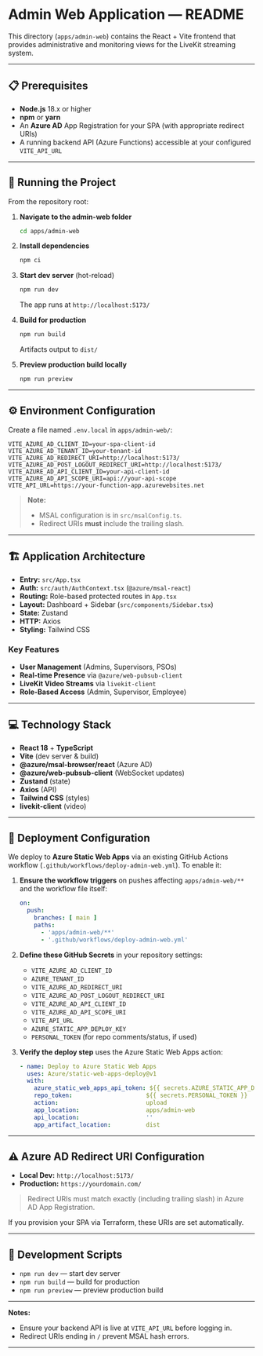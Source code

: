 # Admin Web Application — README

This directory (`apps/admin-web`) contains the React + Vite frontend that provides administrative and monitoring views for the LiveKit streaming system.

---

## 📋 Prerequisites

* **Node.js** 18.x or higher
* **npm** or **yarn**
* An **Azure AD** App Registration for your SPA (with appropriate redirect URIs)
* A running backend API (Azure Functions) accessible at your configured `VITE_API_URL`

---

## 🚀 Running the Project

From the repository root:

1. **Navigate to the admin-web folder**

   ```bash
   cd apps/admin-web
   ```

2. **Install dependencies**

   ```bash
   npm ci
   ```

3. **Start dev server** (hot-reload)

   ```bash
   npm run dev
   ```

   The app runs at `http://localhost:5173/`

4. **Build for production**

   ```bash
   npm run build
   ```

   Artifacts output to `dist/`

5. **Preview production build locally**

   ```bash
   npm run preview
   ```

---

## ⚙️ Environment Configuration

Create a file named `.env.local` in `apps/admin-web/`:

```env
VITE_AZURE_AD_CLIENT_ID=your-spa-client-id
VITE_AZURE_AD_TENANT_ID=your-tenant-id
VITE_AZURE_AD_REDIRECT_URI=http://localhost:5173/
VITE_AZURE_AD_POST_LOGOUT_REDIRECT_URI=http://localhost:5173/
VITE_AZURE_AD_API_CLIENT_ID=your-api-client-id
VITE_AZURE_AD_API_SCOPE_URI=api://your-api-scope
VITE_API_URL=https://your-function-app.azurewebsites.net
```

> **Note:**
>
> * MSAL configuration is in `src/msalConfig.ts`.
> * Redirect URIs **must** include the trailing slash.

---

## 🏗 Application Architecture

* **Entry:** `src/App.tsx`
* **Auth:** `src/auth/AuthContext.tsx` (`@azure/msal-react`)
* **Routing:** Role-based protected routes in `App.tsx`
* **Layout:** Dashboard + Sidebar (`src/components/Sidebar.tsx`)
* **State:** Zustand
* **HTTP:** Axios
* **Styling:** Tailwind CSS

### Key Features

* **User Management** (Admins, Supervisors, PSOs)
* **Real-time Presence** via `@azure/web-pubsub-client`
* **LiveKit Video Streams** via `livekit-client`
* **Role-Based Access** (Admin, Supervisor, Employee)

---

## 💻 Technology Stack

* **React 18** + **TypeScript**
* **Vite** (dev server & build)
* **@azure/msal-browser/react** (Azure AD)
* **@azure/web-pubsub-client** (WebSocket updates)
* **Zustand** (state)
* **Axios** (API)
* **Tailwind CSS** (styles)
* **livekit-client** (video)

---

## 🚢 Deployment Configuration

We deploy to **Azure Static Web Apps** via an existing GitHub Actions workflow (`.github/workflows/deploy-admin-web.yml`). To enable it:

1. **Ensure the workflow triggers** on pushes affecting `apps/admin-web/**` and the workflow file itself:

   ```yaml
   on:
     push:
       branches: [ main ]
       paths:
         - 'apps/admin-web/**'
         - '.github/workflows/deploy-admin-web.yml'
   ```

2. **Define these GitHub Secrets** in your repository settings:

   * `VITE_AZURE_AD_CLIENT_ID`
   * `AZURE_TENANT_ID`
   * `VITE_AZURE_AD_REDIRECT_URI`
   * `VITE_AZURE_AD_POST_LOGOUT_REDIRECT_URI`
   * `VITE_AZURE_AD_API_CLIENT_ID`
   * `VITE_AZURE_AD_API_SCOPE_URI`
   * `VITE_API_URL`
   * `AZURE_STATIC_APP_DEPLOY_KEY`
   * `PERSONAL_TOKEN` (for repo comments/status, if used)

3. **Verify the deploy step** uses the Azure Static Web Apps action:

   ```yaml
   - name: Deploy to Azure Static Web Apps
     uses: Azure/static-web-apps-deploy@v1
     with:
       azure_static_web_apps_api_token: ${{ secrets.AZURE_STATIC_APP_DEPLOY_KEY }}
       repo_token:                     ${{ secrets.PERSONAL_TOKEN }}
       action:                         upload
       app_location:                   apps/admin-web
       api_location:                   ''
       app_artifact_location:          dist
   ```

---

## ⚠️ Azure AD Redirect URI Configuration

* **Local Dev:** `http://localhost:5173/`
* **Production:** `https://yourdomain.com/`

> Redirect URIs must match exactly (including trailing slash) in Azure AD App Registration.

If you provision your SPA via Terraform, these URIs are set automatically.

---

## 📜 Development Scripts

* `npm run dev` — start dev server
* `npm run build` — build for production
* `npm run preview` — preview production build

---

**Notes:**

* Ensure your backend API is live at `VITE_API_URL` before logging in.
* Redirect URIs ending in `/` prevent MSAL hash errors.


---
